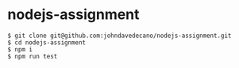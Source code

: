 # nodejs-assignment

```
$ git clone git@github.com:johndavedecano/nodejs-assignment.git
$ cd nodejs-assignment
$ npm i
$ npm run test
```
